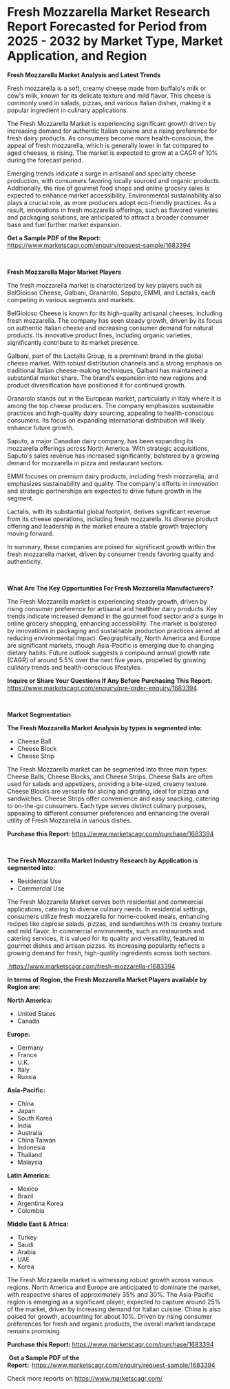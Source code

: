 <p><h1>Fresh Mozzarella Market Research Report Forecasted for Period from 2025 -  2032 by Market Type, Market Application, and Region</h1></p><p><strong>Fresh Mozzarella Market Analysis and Latest Trends</strong></p>
<p><p>Fresh mozzarella is a soft, creamy cheese made from buffalo's milk or cow's milk, known for its delicate texture and mild flavor. This cheese is commonly used in salads, pizzas, and various Italian dishes, making it a popular ingredient in culinary applications. </p><p>The Fresh Mozzarella Market is experiencing significant growth driven by increasing demand for authentic Italian cuisine and a rising preference for fresh dairy products. As consumers become more health-conscious, the appeal of fresh mozzarella, which is generally lower in fat compared to aged cheeses, is rising. The market is expected to grow at a CAGR of 10% during the forecast period. </p><p>Emerging trends indicate a surge in artisanal and specialty cheese production, with consumers favoring locally sourced and organic products. Additionally, the rise of gourmet food shops and online grocery sales is expected to enhance market accessibility. Environmental sustainability also plays a crucial role, as more producers adopt eco-friendly practices. As a result, innovations in fresh mozzarella offerings, such as flavored varieties and packaging solutions, are anticipated to attract a broader consumer base and fuel further market expansion.</p></p>
<p><strong>Get a Sample PDF of the Report:&nbsp;</strong> <a href="https://www.marketscagr.com/enquiry/request-sample/1683394?utm_campaign=2265&utm_medium=2&utm_source=Github&utm_content=ia&utm_term=14022025&utm_id=fresh-mozzarella">https://www.marketscagr.com/enquiry/request-sample/1683394</a></p>
<p>&nbsp;</p>
<p><strong>Fresh Mozzarella Major Market Players</strong></p>
<p><p>The fresh mozzarella market is characterized by key players such as BelGioioso Cheese, Galbani, Granarolo, Saputo, EMMI, and Lactalis, each competing in various segments and markets. </p><p>BelGioioso Cheese is known for its high-quality artisanal cheeses, including fresh mozzarella. The company has seen steady growth, driven by its focus on authentic Italian cheese and increasing consumer demand for natural products. Its innovative product lines, including organic varieties, significantly contribute to its market presence.</p><p>Galbani, part of the Lactalis Group, is a prominent brand in the global cheese market. With robust distribution channels and a strong emphasis on traditional Italian cheese-making techniques, Galbani has maintained a substantial market share. The brand's expansion into new regions and product diversification have positioned it for continued growth.</p><p>Granarolo stands out in the European market, particularly in Italy where it is among the top cheese producers. The company emphasizes sustainable practices and high-quality dairy sourcing, appealing to health-conscious consumers. Its focus on expanding international distribution will likely enhance future growth.</p><p>Saputo, a major Canadian dairy company, has been expanding its mozzarella offerings across North America. With strategic acquisitions, Saputo's sales revenue has increased significantly, bolstered by a growing demand for mozzarella in pizza and restaurant sectors.</p><p>EMMI focuses on premium dairy products, including fresh mozzarella, and emphasizes sustainability and quality. The company's efforts in innovation and strategic partnerships are expected to drive future growth in the segment.</p><p>Lactalis, with its substantial global footprint, derives significant revenue from its cheese operations, including fresh mozzarella. Its diverse product offering and leadership in the market ensure a stable growth trajectory moving forward.</p><p>In summary, these companies are poised for significant growth within the fresh mozzarella market, driven by consumer trends favoring quality and authenticity.</p></p>
<p>&nbsp;</p>
<p><strong>What Are The Key Opportunities For Fresh Mozzarella Manufacturers?</strong></p>
<p><p>The Fresh Mozzarella market is experiencing steady growth, driven by rising consumer preference for artisanal and healthier dairy products. Key trends indicate increased demand in the gourmet food sector and a surge in online grocery shopping, enhancing accessibility. The market is bolstered by innovations in packaging and sustainable production practices aimed at reducing environmental impact. Geographically, North America and Europe are significant markets, though Asia-Pacific is emerging due to changing dietary habits. Future outlook suggests a compound annual growth rate (CAGR) of around 5.5% over the next five years, propelled by growing culinary trends and health-conscious lifestyles.</p></p>
<p><strong>Inquire or Share Your Questions If Any Before Purchasing This Report:</strong> <a href="https://www.marketscagr.com/enquiry/pre-order-enquiry/1683394?utm_campaign=2265&utm_medium=2&utm_source=Github&utm_content=ia&utm_term=14022025&utm_id=fresh-mozzarella">https://www.marketscagr.com/enquiry/pre-order-enquiry/1683394</a></p>
<p>&nbsp;</p>
<p><strong>Market Segmentation</strong></p>
<p><strong>The Fresh Mozzarella Market Analysis by types is segmented into:</strong></p>
<p><ul><li>Cheese Ball</li><li>Cheese Block</li><li>Cheese Strip</li></ul></p>
<p><p>The Fresh Mozzarella market can be segmented into three main types: Cheese Balls, Cheese Blocks, and Cheese Strips. Cheese Balls are often used for salads and appetizers, providing a bite-sized, creamy texture. Cheese Blocks are versatile for slicing and grating, ideal for pizzas and sandwiches. Cheese Strips offer convenience and easy snacking, catering to on-the-go consumers. Each type serves distinct culinary purposes, appealing to different consumer preferences and enhancing the overall utility of Fresh Mozzarella in various dishes.</p></p>
<p><strong>Purchase this Report:&nbsp;</strong><a href="https://www.marketscagr.com/purchase/1683394?utm_campaign=2265&utm_medium=2&utm_source=Github&utm_content=ia&utm_term=14022025&utm_id=fresh-mozzarella">https://www.marketscagr.com/purchase/1683394</a></p>
<p>&nbsp;</p>
<p><strong>The Fresh Mozzarella Market Industry Research by Application is segmented into:</strong></p>
<p><ul><li>Residential Use</li><li>Commercial Use</li></ul></p>
<p><p>The Fresh Mozzarella Market serves both residential and commercial applications, catering to diverse culinary needs. In residential settings, consumers utilize fresh mozzarella for home-cooked meals, enhancing recipes like caprese salads, pizzas, and sandwiches with its creamy texture and mild flavor. In commercial environments, such as restaurants and catering services, it is valued for its quality and versatility, featured in gourmet dishes and artisan pizzas. Its increasing popularity reflects a growing demand for fresh, high-quality ingredients across both sectors.</p></p>
<p><a href="https://www.marketscagr.com/fresh-mozzarella-r1683394?utm_campaign=2265&utm_medium=2&utm_source=Github&utm_content=ia&utm_term=14022025&utm_id=fresh-mozzarella">&nbsp;https://www.marketscagr.com/fresh-mozzarella-r1683394</a></p>
<p><strong>In terms of Region, the Fresh Mozzarella Market Players available by Region are:</strong></p>
<p>
    <p> <strong> North America: </strong>
        <ul>
            <li>United States</li>
            <li>Canada</li>
        </ul>
        </p> 
    <p> <strong> Europe: </strong>
        <ul>
            <li>Germany</li>
            <li>France</li>
            <li>U.K.</li>
            <li>Italy</li>
            <li>Russia</li>
        </ul>
        </p> 
    <p> <strong> Asia-Pacific: </strong>
        <ul>
            <li>China</li>
            <li>Japan</li>
            <li>South Korea</li>
            <li>India</li>
            <li>Australia</li>
            <li>China Taiwan</li>
            <li>Indonesia</li>
            <li>Thailand</li>
            <li>Malaysia</li>
        </ul>
        </p> 
    <p> <strong> Latin America: </strong>
        <ul>
            <li>Mexico</li>
            <li>Brazil</li>
            <li>Argentina Korea</li>
            <li>Colombia</li>
        </ul>
        </p> 
    <p> <strong> Middle East & Africa: </strong>
        <ul>
            <li>Turkey</li>
            <li>Saudi</li>
            <li>Arabia</li>
            <li>UAE</li>
            <li>Korea</li>
        </ul>
    </p>
    </p>
<p><p>The Fresh Mozzarella market is witnessing robust growth across various regions. North America and Europe are anticipated to dominate the market, with respective shares of approximately 35% and 30%. The Asia-Pacific region is emerging as a significant player, expected to capture around 25% of the market, driven by increasing demand for Italian cuisine. China is also poised for growth, accounting for about 10%. Driven by rising consumer preferences for fresh and organic products, the overall market landscape remains promising.</p></p>
<p><strong>Purchase this Report: </strong><a href="https://www.marketscagr.com/purchase/1683394?utm_campaign=2265&utm_medium=2&utm_source=Github&utm_content=ia&utm_term=14022025&utm_id=fresh-mozzarella">https://www.marketscagr.com/purchase/1683394</a></p>
<p>&nbsp;<strong>Get a Sample PDF of the Report:&nbsp;&nbsp;</strong><a href="https://www.marketscagr.com/enquiry/request-sample/1683394?utm_campaign=2265&utm_medium=2&utm_source=Github&utm_content=ia&utm_term=14022025&utm_id=fresh-mozzarella">https://www.marketscagr.com/enquiry/request-sample/1683394</a></p>
<p><strong></strong></p>
<p>Check more reports on <a href="https://www.marketscagr.com/?utm_campaign=2265&utm_medium=2&utm_source=Github&utm_content=ia&utm_term=14022025&utm_id=fresh-mozzarella">https://www.marketscagr.com/</a></p>
